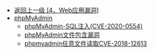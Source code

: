 - [返回上一级 [4、Web应用漏洞]](/4、Web应用漏洞)
- [phpMyAdmin](/4、Web应用漏洞/phpMyAdmin/)
  - [phpMyAdmin-SQL注入(CVE-2020-0554)](/4、Web应用漏洞/phpMyAdmin/phpMyAdmin-SQL注入(CVE-2020-0554).md)
  - [phpMyAdmin文件包含漏洞](/4、Web应用漏洞/phpMyAdmin/phpMyAdmin文件包含漏洞.md)
  - [phpmyadmin任意文件读取CVE-2018-12613](/4、Web应用漏洞/phpMyAdmin/phpmyadmin任意文件读取CVE-2018-12613.md)
